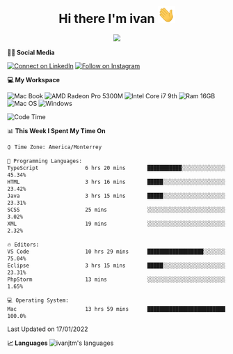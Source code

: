 <h1 align="center">Hi there I'm ivan <img src="https://raw.githubusercontent.com/ABSphreak/ABSphreak/master/gifs/Hi.gif" width="40px" /></h1>
<div align="center">
<img src="http://github-readme-streak-stats.herokuapp.com?user=ivanjtm&hide_border=true&background=00000000&border=FFFFFF00&sideNums=A8A8A8&sideLabels=A8A8A8&currStreakNum=FFC93C&dates=A8A8A8)](https://git.io/streak-stats"/>
</div>

**👦🏻 Social Media**

[![Connect on LinkedIn](https://img.shields.io/badge/LinkedIn-%230077B5.svg?&style=flat-square&logo=linkedin&logoColor=white)](https://www.linkedin.com/in/ivanjtm)
[![Follow on Instagram](https://img.shields.io/badge/Instagram-E4405F?style=flat-square&logo=instagram&logoColor=white)](https://www.instagram.com/ivanjtm)

**💻 My Workspace**

![Mac Book](https://img.shields.io/badge/Apple-MacBook_Pro_2019-999999?style=flat-square&logo=apple&logoColor=white)
![AMD Radeon Pro 5300M](https://img.shields.io/badge/AMD-Radeon_Pro_5300M-ED1C24?style=flat-square&logo=amd&logoColor=white)
![Intel Core i7 9th](https://img.shields.io/badge/Intel-Core_i7_9th-0071C5?style=flat-square&logo=intel&logoColor=white)
![Ram 16GB](https://img.shields.io/badge/RAM-16GB-230071C5?style=flat-square&logoColor=white)
![Mac OS](https://img.shields.io/badge/Mac%20OS-000000?style=flat-square&logo=apple&logoColor=white)
![Windows](https://img.shields.io/badge/Windows-0078D6?style=flat-square&logo=windows&logoColor=white)


<!--START_SECTION:waka-->
![Code Time](http://img.shields.io/badge/Code%20Time-550%20hrs%2031%20mins-blue)

📊 **This Week I Spent My Time On** 

```text
⌚︎ Time Zone: America/Monterrey

💬 Programming Languages: 
TypeScript               6 hrs 20 mins       ███████████░░░░░░░░░░░░░░   45.34% 
HTML                     3 hrs 16 mins       █████░░░░░░░░░░░░░░░░░░░░   23.42% 
Java                     3 hrs 15 mins       █████░░░░░░░░░░░░░░░░░░░░   23.31% 
SCSS                     25 mins             ░░░░░░░░░░░░░░░░░░░░░░░░░   3.02% 
XML                      19 mins             ░░░░░░░░░░░░░░░░░░░░░░░░░   2.32%

🔥 Editors: 
VS Code                  10 hrs 29 mins      ██████████████████░░░░░░░   75.04% 
Eclipse                  3 hrs 15 mins       █████░░░░░░░░░░░░░░░░░░░░   23.31% 
PhpStorm                 13 mins             ░░░░░░░░░░░░░░░░░░░░░░░░░   1.65%

💻 Operating System: 
Mac                      13 hrs 59 mins      █████████████████████████   100.0%

```


 Last Updated on 17/01/2022
<!--END_SECTION:waka-->
**📈 Languages**
 ![ivanjtm's languages](https://wakatime.com/share/@ivanjtm/a32f83c6-d0c9-49a4-a5ae-d0440b950377.svg)
